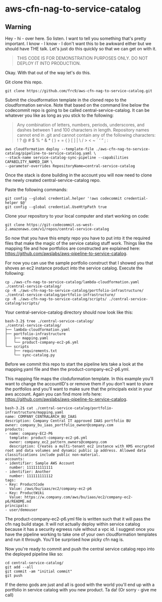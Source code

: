 # aws-cfn-nag-to-service-catalog

## Warning
Hey - hi - over here. So listen. I want to tell you something that's pretty important. I know - I know - I don't want this to be awkward either but we should have THE talk. Let's just do this quickly so that we can get on with it.

> THIS CODE IS FOR DEMONSTRATION PURPOSES ONLY. DO NOT DEPLOY IT INTO PRODUCTION. 

Okay. With that out of the way let's do this.

Git clone this repo.

```
git clone https://github.com/frc9/aws-cfn-nag-to-service-catalog.git
```

Submit the cloudformation template in the cloned repo to the cloudformation service. Note that based on the command line below the codecommit repo is going to be called central-service-catalog. It can be whatever you like as long as you stick to the following: 

>Any combination of letters, numbers, periods, underscores, and dashes between 1 and 100 characters in length. Repository names cannot end in .git and cannot contain any of the following characters: ! ? @ # $ % ^ & * ( ) + = { } [ ] | \ / > < ~ ` ‘ “ ; :

```
aws cloudformation deploy --template-file ./aws-cfn-nag-to-service-catalog/pipeline-to-service-catalog.yaml \
--stack-name service-catalog-sync-pipeline --capabilities CAPABILITY_NAMED_IAM \
--parameter-overrides RepositoryName=central-service-catalog
```

Once the stack is done building in the account you will now need to clone the newly created central-service-catalog repo.

Paste the following commands:

```
git config --global credential.helper '!aws codecommit credential-helper $@'
git config --global credential.UseHttpPath true
```
Clone your repository to your local computer and start working on code:

```
git clone https://git-codecommit.us-west-2.amazonaws.com/v1/repos/central-service-catalog
```

So now that you have this empty repo you have to put into it the required files that make the magic of the service catalog stuff work. Things like the mapping file and how portfolios are constructed are explained here: https://github.com/awslabs/aws-pipeline-to-service-catalog.

For now you can use the sample portfolio construct that I showed you that shoves an ec2 instance product into the service catalog. Execute the following:

```
cp ./aws-cfn-nag-to-service-catalog/lambda-cloudformation.yaml ./central-service-catalog/
cp -R ./aws-cfn-nag-to-service-catalog/portfolio-infrastructure/ ./central-service-catalog/portfolio-infrastructure/
cp -R ./aws-cfn-nag-to-service-catalog/scripts/ ./central-service-catalog/scripts/
```

Your central-service-catalog directory should now look like this:

```
bash-3.2$ tree ./central-service-catalog/
./central-service-catalog/
├── lambda-cloudformation.yaml
├── portfolio-infrastructure
│   ├── mapping.yaml
│   └── product-company-ec2-p6.yml
└── scripts
    ├── requirements.txt
    └── sync-catalog.py
```

Before we commit this repo to start the pipeline lets take a look at the mapping.yaml file and then the product-company-ec2-p6.yml.

This mapping file maps the cloduformation template. In this example you'll want to change the accountID's or remove them if you don't want to share the portfolios and you'll want to make sure that the principals exist in your aws account. Again you can find more info here: https://github.com/awslabs/aws-pipeline-to-service-catalog.

```
bash-3.2$ cat ./central-service-catalog/portfolio-infrastructure/mapping.yaml 
name: COMPANY_CENTRALARCH_BU_IAAS 
description: Company Central IT approved IAAS portfolio BU
owner: company_bu_iaas_portfolio_owner@company.com
products:
- name: company-EC2-P6
  template: product-company-ec2-p6.yml
  owner: company_ec2_pattern_owners@company.com
  description: Creates a multi-tenant ec2 instance with KMS encrypted root and data volumes and dynamic public ip address. Allowed data classifications include public non-material.
accounts:
- identifier: Sample AWS Account
  number: 111111111111 
- identifier: Another
  number: 111111111112
tags:
- Key: ProductCode 
  Value: /aws/bu/iaas/ec2/company-ec2-p6
- Key: ProductWiki
  Value: https://w.company.com/aws/bu/iaas/ec2/company-ec2-p6/README.md
principals:
- user/demouser 
```

The product-company-ec2-p6.yml file is written such that it will pass the cfn nag build stage. It will not actually deploy within service catalog because it has a security egreess rule without a vpc id. I suggest once you have the pipeline working to take one of your own cloudformation templates and run it through. You'll be surprised how picky cfn nag is.

Now you're ready to commit and push the central service catalog repo into the deployed pipeline like so:

```
cd central-service-catalog/
git add --all
git commit -am "initial commit"
git push
```

If the demo gods are just and all is good with the world you'll end up with a portfolio in service catalog with you new product. Ta da! (Or sorry - give me call)
